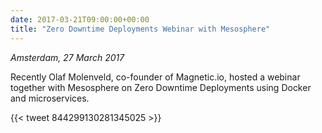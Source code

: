 ```yaml
---
date: 2017-03-21T09:00:00+00:00
title: "Zero Downtime Deployments Webinar with Mesosphere"
---
```

*Amsterdam, 27 March 2017*

Recently Olaf Molenveld, co-founder of Magnetic.io, hosted a webinar together with Mesosphere on Zero Downtime
Deployments using Docker and microservices.

{{< tweet 844299130281345025 >}}

<!--more-->
